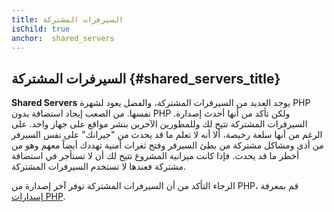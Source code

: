 ```yaml
---
title: السيرفرات المشتركة
isChild: true
anchor:  shared_servers
---
```


## السيرفرات المشتركة {#shared_servers_title}

**Shared Servers** يوجد العديد من السيرفرات المشتركة، والفضل يعود لشهرة PHP نفسها. من الصعب إيجاد استضافة بدون PHP
ولكن تأكد من أنها أحدث إصدارة. السيرفرات المشتركة تتيح لك وللمطورين الآخرين بنشر مواقع على جهاز واحد.
على الرغم من أنها سلعة رخيصة، ألا أنه لا تعلم ما قد يحدث من "جيرانك" على نفس السيرفر من أذى ومشاكل مشتركة من بطئ السيرفر
وفتح ثغرات أمنية تهددك أيضاً معهم وهو من أخطر ما قد يحدث. فإذا كانت ميزانية المشروع تتيح لك أن لا تستأجر في استضافة مشتركة
فعندها لا تستخدم السيرفرات المشتركة.

الرجاء التأكد من أن السيرفرات المشتركة توفر آخر إصدارة من PHP، قم بمعرفة [إسدارات PHP](http://phpversions.info/shared-hosting/).
